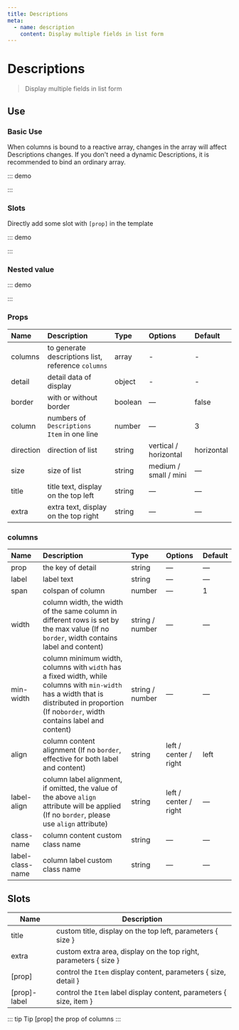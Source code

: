 ```yaml
---
title: Descriptions
meta:
  - name: description
    content: Display multiple fields in list form
---
```


# Descriptions

> Display multiple fields in list form

## Use

### Basic Use

When columns is bound to a reactive array, changes in the array will affect Descriptions changes. If you don't need a dynamic Descriptions, it is recommended to bind an ordinary array.

::: demo

<template>
  <pro-descriptions
    :columns="columns"
    :detail="detail"
  />
</template>

<script>
export default {
  setup() {
    const columns = [
      { label: 'Date', prop: 'date' },
      { label: 'Name', prop: 'name' },
      { label: 'Address', prop: 'address' },
    ]
    const detail = {
      date: '2016-05-03',
      name: 'Tom',
      address: 'No. 189, Grove St, Los Angeles',
    }

    return {
      columns,
      detail,
    }
  }
}
</script>

:::

### Slots

Directly add some slot with `[prop]` in the template

::: demo

<template>
  <pro-descriptions
    :columns="columns"
    :detail="detail"
    border
    size="small"
  >
    <template #title>
      <span>title</span>
    </template>
    <template #extra="{ size }">
      <el-button :size="size">extra</el-button>
    </template>
    <template #name="{ detail, size }">
      <el-tag :size="size">{{ detail.name }}</el-tag>
    </template>
    <template #name-label="{ item }">
      <span>{{ item.label }}:</span>
    </template>
  </pro-descriptions>
</template>

<script>
import { ref } from 'vue'

export default {
  setup() {
    const size = ref('')
    const columns = [
      { label: 'Date', prop: 'date' },
      { label: 'Name', prop: 'name' },
      { label: 'Address', prop: 'address' },
    ]
    const detail = {
      date: '2016-05-03',
      name: 'Tom',
      address: 'No. 189, Grove St, Los Angeles',
    }

    return {
      columns,
      detail,
    }
  }
}
</script>

:::

### Nested value

::: demo

<template>
  <pro-descriptions
    :columns="columns3"
    :detail="detail3"
    :column="1"
  />
</template>

<script>
export default {
  setup() {
    const columns3 = [
      { label: 'A', prop: 'a' },
      { label: 'B', prop: 'b.c' },
      { label: 'C', prop: 'b.d' },
      { label: 'D', prop: 'd[0].e' },
    ]
    const detail3 = {
      a: 'a value',
      'b.c': 'break nested value',
      b: {
        c: 'nested value c in b',
        d: 'nested value d in b',
      },
      d: [{ e: 'nested value in array' }]
    }

    return {
      columns3,
      detail3,
    }
  }
}
</script>

:::

### Props

| Name      | Description                                        | Type    | Options               | Default    |
| :-------- | :------------------------------------------------- | :------ | :-------------------- | :--------- |
| columns   | to generate descriptions list, reference `columns` | array   | -                     | -          |
| detail    | detail data of display                             | object  | -                     | -          |
| border    | with or without border                             | boolean | —                     | false      |
| column    | numbers of `Descriptions Item` in one line         | number  | —                     | 3          |
| direction | direction of list                                  | string  | vertical / horizontal | horizontal |
| size      | size of list                                       | string  | medium / small / mini | —          |
| title     | title text, display on the top left                | string  | —                     | —          |
| extra     | extra text, display on the top right               | string  | —                     | —          |

### columns

| Name             | Description                                                                                                                                                                                  | Type            | Options               | Default |
| :--------------- | :------------------------------------------------------------------------------------------------------------------------------------------------------------------------------------------- | :-------------- | :-------------------- | :------ |
| prop             | the key of detail                                                                                                                                                                            | string          | —                     | —       |
| label            | label text                                                                                                                                                                                   | string          | —                     | —       |
| span             | colspan of column                                                                                                                                                                            | number          | —                     | 1       |
| width            | column width, the width of the same column in different rows is set by the max value (If no `border`, width contains label and content)                                                      | string / number | —                     | —       |
| min-width        | column minimum width, columns with `width` has a fixed width, while columns with `min-width` has a width that is distributed in proportion (If no`border`, width contains label and content) | string / number | —                     | —       |
| align            | column content alignment (If no `border`, effective for both label and content)                                                                                                              | string          | left / center / right | left    |
| label-align      | column label alignment, if omitted, the value of the above `align` attribute will be applied (If no `border`, please use `align` attribute)                                                  | string          | left / center / right | —       |
| class-name       | column content custom class name                                                                                                                                                             | string          | —                     | —       |
| label-class-name | column label custom class name                                                                                                                                                               | string          | —                     | —       |

## Slots

| Name         | Description                                                         |
| ------------ | ------------------------------------------------------------------- |
| title        | custom title, display on the top left, parameters { size }          |
| extra        | custom extra area, display on the top right, parameters { size }    |
| [prop]       | control the `Item` display content, parameters { size, detail }     |
| [prop]-label | control the `Item` label display content, parameters { size, item } |

::: tip Tip
[prop] the prop of columns
:::
